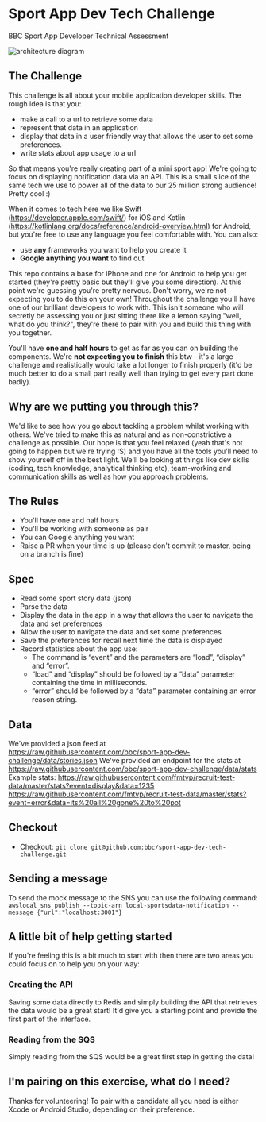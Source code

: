 # Sport App Dev Tech Challenge
BBC Sport App Developer Technical Assessment

![architecture diagram](https://github.com/bbc/sport-backend-dev-tech-challenge/blob/master/resources/backend-tech-challenge-architecture-diagram.jpg "Tech Challenge Architecture Diagram")

## The Challenge

This challenge is all about your mobile application developer skills. The rough idea is that you:

* make a call to a url to retrieve some data
* represent that data in an application
* display that data in a user friendly way that allows the user to set some preferences.
* write stats about app usage to a url

So that means you're really creating part of a mini sport app! We're going to focus on displaying notification data via an API. This is a small slice of the same tech we use to power all of the data to our 25 million strong audience! Pretty cool :)

When it comes to tech here we like Swift (https://developer.apple.com/swift/) for iOS and Kotlin (https://kotlinlang.org/docs/reference/android-overview.html) for Android, but you're free to use any language you feel comfortable with. You can also:

* use **any** frameworks you want to help you create it
* **Google anything you want** to find out

This repo contains a base for iPhone and one for Android to help you get started (they're pretty basic but they'll give you some direction). At this point we're guessing you're pretty nervous. Don't worry, we're not expecting you to do this on your own! Throughout the challenge you'll have one of our brilliant developers to work with. This isn't someone who will secretly be assessing you or just sitting there like a lemon saying "well, what do you think?", they're there to pair with you and build this thing with you together.

You'll have **one and half hours** to get as far as you can on building the components. We're **not expecting you to finish** this btw - it's a large challenge and realistically would take a lot longer to finish properly (it'd be much better to do a small part really well than trying to get every part done badly).

## Why are we putting you through this?

We'd like to see how you go about tackling a problem whilst working with others. We've tried to make this as natural and as non-constrictive a challenge as possible. Our hope is that you feel relaxed (yeah that's not going to happen but we're trying :S) and you have all the tools you'll need to show yourself off in the best light. We'll be looking at things like dev skills (coding, tech knowledge, analytical thinking etc), team-working and communication skills as well as how you approach problems.

## The Rules
* You'll have one and half hours
* You'll be working with someone as pair
* You can Google anything you want
* Raise a PR when your time is up (please don't commit to master, being on a branch is fine)

## Spec
* Read some sport story data (json)
* Parse the data
* Display the data in the app in a way that allows the user to navigate the data and set preferences 
* Allow the user to navigate the data and set some preferences
* Save the preferences for recall next time the data is displayed
* Record statistics about the app use:
  * The command is “event” and the parameters are “load”, “display” and “error”.
  * “load” and “display” should be followed by a “data” parameter containing the time in milliseconds.
  * “error” should be followed by a “data” parameter containing an error reason string.


## Data
We've provided a json feed at https://raw.githubusercontent.com/bbc/sport-app-dev-challenge/data/stories.json
We've provided an endpoint for the stats at https://raw.githubusercontent.com/bbc/sport-app-dev-challenge/data/stats
  Example stats:
    https://raw.githubusercontent.com/fmtvp/recruit-test-data/master/stats?event=display&data=1235
    https://raw.githubusercontent.com/fmtvp/recruit-test-data/master/stats?event=error&data=its%20all%20gone%20to%20pot
## Checkout
* Checkout: `git clone git@github.com:bbc/sport-app-dev-tech-challenge.git`


## Sending a message
To send the mock message to the SNS you can use the following command:
`awslocal sns publish --topic-arn local-sportsdata-notification --message {"url":"localhost:3001"}`

## A little bit of help getting started
If you're feeling this is a bit much to start with then there are two areas you could focus on to help you on your way:

### Creating the API
Saving some data directly to Redis and simply building the API that retrieves the data would be a great start! It'd give you a starting point and provide the first part of the interface.

### Reading from the SQS
Simply reading from the SQS would be a great first step in getting the data!

## I'm pairing on this exercise, what do I need?
Thanks for volunteering! To pair with a candidate all you need is either Xcode or Android Studio, depending on their preference.
